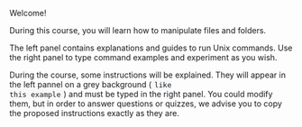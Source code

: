 Welcome!

During this course, you will learn how to manipulate files and folders.

The left panel contains explanations and guides to run Unix commands. Use the right panel to type command examples and experiment as you wish.

During the course, some instructions will be explained. They will appear in the left pannel on a grey background (<code class="lang-bash" style="background: #f6f8fa; font-size: 90%; padding: 2px 5px;">like this example</code>) and must be typed in the right panel. You could modify them, but in order to answer questions or quizzes, we advise you to copy the proposed instructions exactly as they are.
